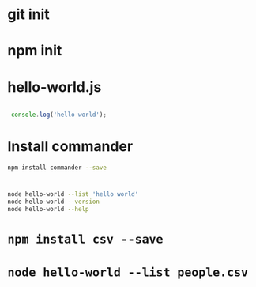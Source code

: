 # git init

# npm init

# hello-world.js 
```javascript

 console.log('hello world'); 

 ```

# Install commander
```bash
npm install commander --save 
```

# 
```bash
node hello-world --list 'hello world' 
node hello-world --version 
node hello-world --help

```

# ``` npm install csv --save ```

# ``` node hello-world --list people.csv ```